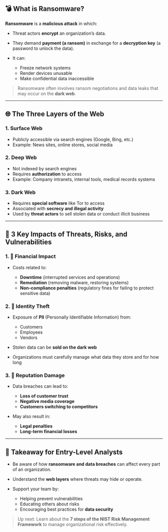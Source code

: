 ## 💣 What is Ransomware?

**Ransomware** is a **malicious attack** in which:

* Threat actors **encrypt** an organization’s data.
* They demand **payment (a ransom)** in exchange for a **decryption key** (a password to unlock the data).
* It can:

  * Freeze network systems
  * Render devices unusable
  * Make confidential data inaccessible

> Ransomware often involves ransom negotiations and data leaks that may occur on the **dark web**.

---

## 🌐 The Three Layers of the Web

### 1. **Surface Web**

* Publicly accessible via search engines (Google, Bing, etc.)
* Example: News sites, online stores, social media

### 2. **Deep Web**

* Not indexed by search engines
* Requires **authorization** to access
* Example: Company intranets, internal tools, medical records systems

### 3. **Dark Web**

* Requires **special software** like Tor to access
* Associated with **secrecy and illegal activity**
* Used by **threat actors** to sell stolen data or conduct illicit business

---

## 🔑 3 Key Impacts of Threats, Risks, and Vulnerabilities

### 1. 💸 **Financial Impact**

* Costs related to:

  * **Downtime** (interrupted services and operations)
  * **Remediation** (removing malware, restoring systems)
  * **Non-compliance penalties** (regulatory fines for failing to protect sensitive data)

### 2. 👤 **Identity Theft**

* Exposure of **PII** (Personally Identifiable Information) from:

  * Customers
  * Employees
  * Vendors
* Stolen data can be **sold on the dark web**
* Organizations must carefully manage what data they store and for how long

### 3. 🏢 **Reputation Damage**

* Data breaches can lead to:

  * **Loss of customer trust**
  * **Negative media coverage**
  * **Customers switching to competitors**
* May also result in:

  * **Legal penalties**
  * **Long-term financial losses**

---

## 🧰 Takeaway for Entry-Level Analysts

* Be aware of how **ransomware and data breaches** can affect every part of an organization.
* Understand the **web layers** where threats may hide or operate.
* Support your team by:

  * Helping prevent vulnerabilities
  * Educating others about risks
  * Encouraging best practices for **data security**

> Up next: Learn about the **7 steps of the NIST Risk Management Framework** to manage organizational risk effectively.
